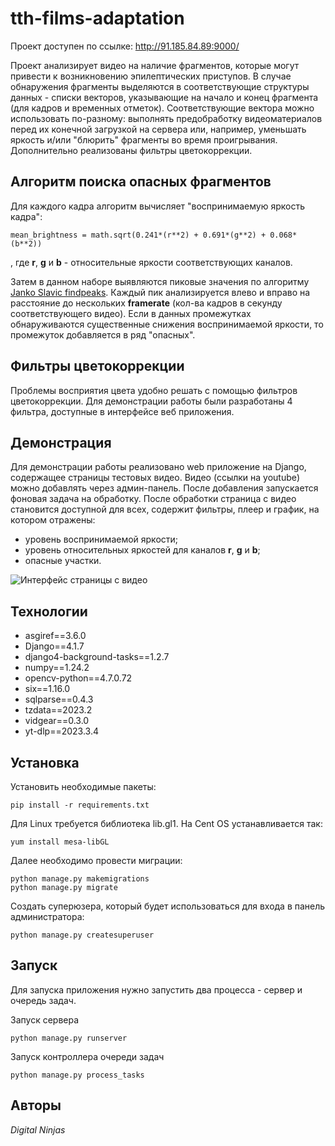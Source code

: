# tth-films-adaptation

Проект доступен по ссылке: http://91.185.84.89:9000/

Проект анализирует видео на наличие фрагментов, которые могут привести к возникновению эпилептических приступов. В случае обнаружения фрагменты выделяются в соответствующие структуры данных - списки векторов, указывающие на начало и конец фрагмента (для кадров и временных отметок). Соответствующие вектора можно использовать по-разному: выполнять предобработку видеоматериалов перед их конечной загрузкой на сервера или, например, уменьшать яркость и/или "блюрить" фрагменты во время проигрывания. Дополнительно реализованы фильтры цветокоррекции.

## Алгоритм поиска опасных фрагментов

Для каждого кадра алгоритм вычисляет "воспринимаемую яркость кадра":
```
mean_brightness = math.sqrt(0.241*(r**2) + 0.691*(g**2) + 0.068*(b**2))
```
, где **r**, **g** и **b** - относительные яркости соответствующих каналов.

Затем в данном наборе выявляются пиковые значения по алгоритму [Janko Slavic findpeaks]("https://github.com/jankoslavic/py-tools/blob/master/findpeaks/findpeaks.py"). Каждый пик анализируется влево и вправо на расстояние до нескольких **framerate** (кол-ва кадров в секунду соответствующего видео). Если в данных промежутках обнаруживаются существенные снижения воспринимаемой яркости, то промежуток добавляется в ряд "опасных".

## Фильтры цветокоррекции

Проблемы восприятия цвета удобно решать с помощью фильтров цветокоррекции. Для демонстрации работы были разработаны 4 фильтра, доступные в интерфейсе веб приложения.

## Демонстрация

Для демонстрации работы реализовано web приложение на Django, содержащее страницы тестовых видео. Видео (ссылки на youtube) можно добавлять через админ-панель. После добавления запускается фоновая задача на обработку. После обработки страница с видео становится доступной для всех, содержит фильтры, плеер и график, на котором отражены:

* уровень воспринимаемой яркости;
* уровень относительных яркостей для каналов **r**, **g** и **b**;
* опасные участки.

![Интерфейс страницы с видео](https://i.ibb.co/1TvTYNv/image.png)

## Технологии

* asgiref==3.6.0
* Django==4.1.7
* django4-background-tasks==1.2.7
* numpy==1.24.2
* opencv-python==4.7.0.72
* six==1.16.0
* sqlparse==0.4.3
* tzdata==2023.2
* vidgear==0.3.0
* yt-dlp==2023.3.4

## Установка

Установить необходимые пакеты:
```
pip install -r requirements.txt
```
Для Linux требуется библиотека lib.gl1. На Cent OS устанавливается так:
```
yum install mesa-libGL
```
Далее необходимо провести миграции:
```
python manage.py makemigrations
python manage.py migrate
```
Создать суперюзера, который будет использоваться для входа в панель администратора:
```
python manage.py createsuperuser
```

## Запуск

Для запуска приложения нужно запустить два процесса - сервер и очередь задач.

Запуск сервера
```
python manage.py runserver
```
Запуск контроллера очереди задач
```
python manage.py process_tasks
```

## Авторы

*Digital Ninjas*
